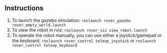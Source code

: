 ## Instructions
1. To launch the gazebo simulation: `roslaunch rover_gazebo rover_empty_world.launch`
2. To view the robot in rviz: `roslaunch rover_viz view_robot.launch`
3. To operate the robot manually, you can use either a joystick/gamepad or the keyboard. `roslaunch rover_control teleop_joystick` or `roslaunch rover_control teleop_keyboard`
